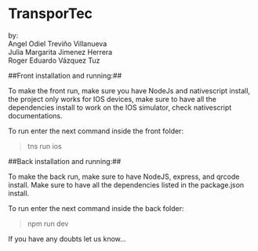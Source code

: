 # TransporTec #

by:<br>
Angel Odiel Treviño Villanueva <br>
Julia Margarita Jimenez Herrera <br>
Roger Eduardo Vázquez Tuz <br>

##Front installation and running:##

To make the front run, make sure you have NodeJs and nativescript install, the project only works for IOS devices, make sure to have all the dependencies install to work on the IOS simulator, check nativescript documentations.

To run enter the next command inside the front folder: 
>tns run ios


##Back installation and running:##


To make the back run, make sure to have NodeJS, express, and qrcode install. Make sure to have all the dependencies listed in the package.json install.

To run enter the next command inside the back folder:
>npm run dev <br>

If you have any doubts let us know...
